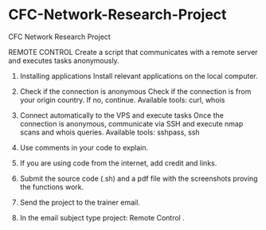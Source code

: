 # CFC-Network-Research-Project
CFC Network Research Project


REMOTE CONTROL
Create a script that communicates with a remote server and
executes tasks anonymously.
1. Installing applications
Install relevant applications on the local computer.

2. Check if the connection is anonymous
Check if the connection is from your origin country. If no, continue.
Available tools: curl, whois

3. Connect automatically to the VPS and execute tasks
Once the connection is anonymous, communicate via SSH and execute nmap
scans and whois queries.
Available tools: sshpass, ssh

1. Use comments in your code to explain.
2. If you are using code from the internet, add credit and links.

1. Submit the source code (.sh) and a pdf file with the screenshots proving
the functions work.
2. Send the project to the trainer email.
3. In the email subject type project: Remote Control <student name>.
